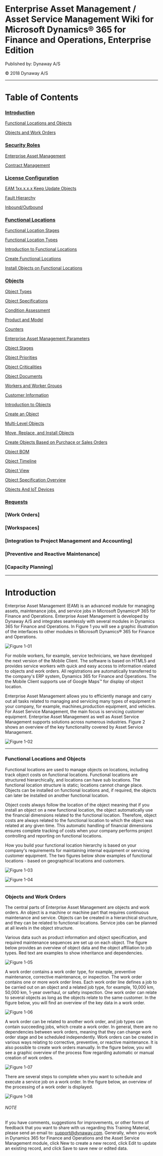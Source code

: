 # Enterprise Asset Management / Asset Service Management Wiki for Microsoft Dynamics® 365 for Finance and Operations, Enterprise Edition





Published by: Dynaway A/S



© 2018 Dynaway A/S



---


# Table of Contents


### [Introduction](#introduction)

[Functional Locations and Objects](#functional-locations-and-objects)

[Objects and Work Orders](#objects-and-work-orders)



### [Security Roles](02_Security_Roles.md#security-roles)

[Enterprise Asset Management](02_Security_Roles.md#enterprise-asset-management)

[Contract Management](02_Security_Roles.md#contract-management)



### [License Configuration](03_License_Config.md#license-configuration)

[EAM 1xx.x.x.x Keep Update Objects](03_License_Config.md#1xx.x.x.x-keep-update-objects)

[Fault Hierarchy](03_License_Config.md#fault-hierarchy)

[Inbound/Outbound](03_License_Config.md#inbound/outbound)


### [Functional Locations](05_Functional_Locations.md#functional-locations)

[Functional Location Stages](05_Functional_Locations.md#functional-location-stages)

[Functional Location Types](05_Functional_Locations.md#functional-location-types)

[Introduction to Functional Locations](05_Functional_Locations.md#introduction-to-functional-locations)

[Create Functional Locations](05_Functional_Locations.md#create-functional-locations)

[Install Objects on Functional Locations](05_Functional_Locations.md#install-objects-onfunctional-locations)


### [Objects](06_Objects.md#objects)

[Object Types](06_Objects.md#object-types)

[Object Specifications](06_Objects.md#object-specifications)

[Condition Assessment](06_Objects.md#condition-assessment)

[Product and Model](06_Objects.md#product-and-model)

[Counters](06_Objects.md#counters)

[Enterprise Asset Management Parameters](06_Objects.md#enterprise-asset-management-parameters)

[Object Stages](06_Objects.md#object-stages)

[Object Priorities](06_Objects.md#object-priorities)

[Object Criticalities](06_Objects.md#object-criticalities)

[Object Documents](06_Objects.md#object-documents)

[Workers and Worker Groups](06_Objects.md#workers-and-worker-groups)

[Customer Information](06_Objects.md#customer-information)

[Introduction to Objects](06_Objects.md#introduction-to-objects)

[Create an Object](06_Objects.md#create-an-object)

[Multi-Level Objects](06_Objects.md#multi-level-objects)

[Move, Replace, and Install Objects](06_Objects.md#move,-replace,-and-install-objects)

[Create Objects Based on Purchace or Sales Orders](06_Objects.md#create-objects-based-on-purchase-or-sales-orders)

[Object BOM](06_Objects.md#object-bom)

[Object Timeline](06_Objects.md#object-timeline)

[Object View](06_Objects.md#object-view)

[Object Specification Overview](06_Objects.md#object-specification-overview)

[Objects And IoT Devices](06_Objects.md#objects-and-iot-devices)



### [Requests](06_Objects.md#object-types)



### [Work Orders]



### [Workspaces]



### [Integration to Project Management and Accounting]



### [Preventive and Reactive Maintenance]



### [Capacity Planning]




---


# Introduction



Enterprise Asset Management (EAM) is an advanced module for managing assets, maintenance jobs, and service jobs in Microsoft Dynamics® 365 for Finance and Operations. Enterprise Asset Management is developed by Dynaway A/S and integrates seamlessly with several modules in Dynamics 365 for Finance and Operations. In Figure 1 you will see a graphic illustration of the interfaces to other modules in Microsoft Dynamics® 365 for Finance and Operations.





![Figure 1-01](/Figures/01-01_PPT_Figure_1_AX7_ASM.png)





For mobile workers, for example, service technicians, we have developed the next version of the Mobile Client. The software is based on HTML5 and provides service workers with quick and easy access to information related to objects and work orders. All registrations are automatically transferred to the company's ERP system, Dynamics 365 for Finance and Operations. The the Mobile Client supports use of Google Maps™ for display of object location.





Enterprise Asset Management allows you to efficiently manage and carry out all tasks related to managing and servicing many types of equipment in your company, for example, machines,production equipment, and vehicles. For Asset Service Management, the main focus is servicing customer equipment. Enterprise Asset Management as well as Asset Service Management supports solutions across numerous industries. Figure 2 shows an overview of the key functionality covered by Asset Service Management.





![Figure 1-02](/Figures/01-02_PPT_Figure_2_AX7_ASM_Rel_1711_Fall.png)



---





### Functional Locations and Objects



Functional locations are used to manage objects on locations, including track object costs on functional locations. Functional locations are structured hierarchically, and locations can have sub locations. The functional location structure is static; locations cannot change place. Objects can be installed on functional locations and, if required, the objects can later be installed on another functional location.





Object costs always follow the location of the object meaning that if you install an object on a new functional location, the object automatically use the financial dimensions related to the functional location. Therefore, object costs are always related to the functional location to which the object was related at any given time. This automatic handling of financial dimensions ensures complete tracking of costs when your company performs project controlling and reporting on functional locations.





How you build your functional location hierarchy is based on your company's requirements for maintaining internal equipment or servicing customer equipment. The two figures below show examples of functional locations - based on geographical locations and customers.







![Figure 1-03](/Figures/01-03_FuncLocHierarchy_Site_AX7.png)







![Figure 1-04](/Figures/01-04_FuncLocHierarchy_Customer_AX7.png)





---





### Objects and Work Orders





The central parts of Enterprise Asset Management are objects and work orders. An object is a machine or machine part that requires continuous maintenance and service. Objects can be created in a hierarchical structure, and they can be related to functional locations. Service jobs can be planned at all levels in the object structure.



Various data such as product information and object specification, and required maintenance sequences are set up on each object. The figure below provides an overview of object data and the object affiliation to job types. Red text are examples to show inheritance and dependencies.





![Figure 1-05](/Figures/01-05_Overview_ObjectData_And_ConnectionToJobType_AX7_ASM.png)





A work order contains a work order type, for example, preventive maintenance, corrective maintenance, or inspection. The work order contains one or more work order lines. Each work order line defines a job to be carried out on an object and a related job type, for example, 10,000 km, 50,000 km, 1-year overhaul, or safety inspection. One work order can relate to several objects as long as the objects relate to the same customer. In the figure below, you will find an overview of the key data in a work order.





![Figure 1-06](/Figures/01-06_WO_HeaderAndLines_v103_ASM.png)





A work order can be related to another work order, and job types can contain succeeding jobs, which create a work order. In general, there are no dependencies between work orders, meaning that they can change work order stage and be scheduled independently. Work orders can be created in various ways relating to corrective, preventive, or reactive maintenance. It is also possible to create work orders manually. In the figure below, you will see a graphic overview of the process flow regarding automatic or manual creation of work orders.







![Figure 1-07](/Figures/01-07_ProcessFlow_CreateWO_AX7.png)





There are several steps to complete when you want to schedule and execute a service job on a work order. In the figure below, an overview of the processing of a work order is displayed.





![Figure 1-08](/Figures/01-08_WO_FlowDiagram_AX7_ASM02.png)





###### NOTE



If you have comments, suggestions for improvements, or other forms of feedback that you want to share with us regarding this Training Material, please send an email to: support@dynaway.com. Generally, when you work in Dynamics 365 for Finance and Operations and the Asset Service Management module, click New to create a new record, click Edit to update an existing record, and click Save to save new or edited data.







